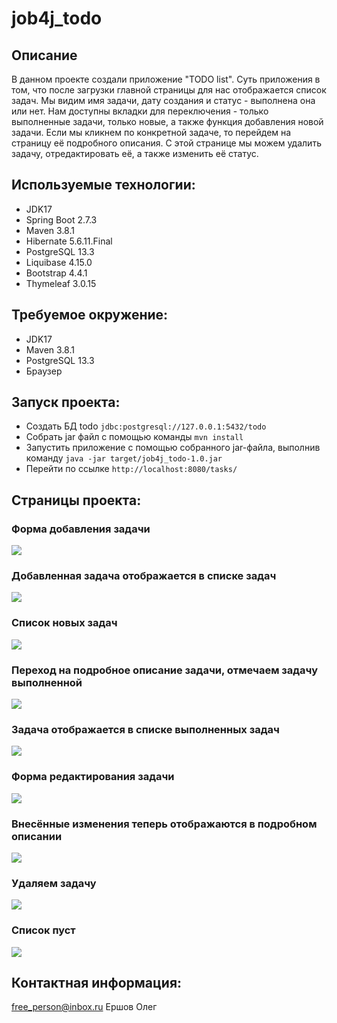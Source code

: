 job4j_todo
===========

## Описание
В данном проекте создали приложение "TODO list". Суть приложения в том, что после загрузки главной страницы для нас отображается список задач.
Мы видим имя задачи, дату создания и статус - выполнена она или нет. Нам доступны вкладки для переключения - 
только выполненные задачи, только новые, а также функция добавления новой задачи. Если мы кликнем по конкретной задаче,
то перейдем на страницу её подробного описания. С этой странице мы можем удалить задачу, отредактировать её,
а также изменить её статус.

## Используемые технологии:
- JDK17
- Spring Boot 2.7.3
- Maven 3.8.1
- Hibernate 5.6.11.Final
- PostgreSQL 13.3
- Liquibase 4.15.0
- Bootstrap 4.4.1
- Thymeleaf 3.0.15


## Требуемое окружение:
- JDK17
- Maven 3.8.1
- PostgreSQL 13.3
- Браузер

## Запуск проекта:
- Создать БД todo
  ```jdbc:postgresql://127.0.0.1:5432/todo```
- Собрать jar файл с помощью команды
  ```mvn install```
- Запустить приложение с помощью собранного jar-файла, выполнив команду
  ```java -jar target/job4j_todo-1.0.jar```
- Перейти по ссылке
  ```http://localhost:8080/tasks/```

## Страницы проекта:

### Форма добавления задачи
![](img/1.addTask.png)

### Добавленная задача отображается в списке задач
![](img/2.allTasks.png)

### Список новых задач
![](img/3.newTasks.png)

### Переход на подробное описание задачи, отмечаем задачу выполненной
![](img/4.taskDescription.png)

### Задача отображается в списке выполненных задач
![](img/5.completedTasks.png)

### Форма редактирования задачи
![](img/6.updateTask.png)

### Внесённые изменения теперь отображаются в подробном описании
![](img/7.description.png)

### Удаляем задачу
![](img/8.deleteTask.png)

### Список пуст
![](img/9.emptyList.png)

## Контактная информация:
free_person@inbox.ru
Ершов Олег